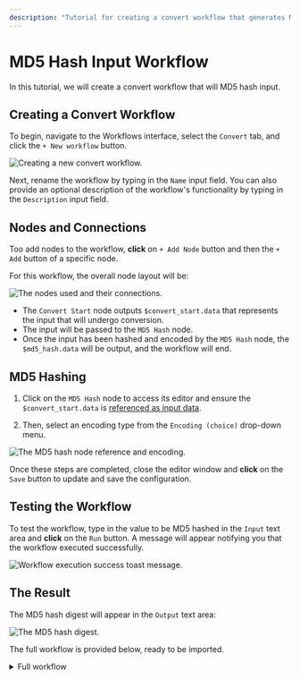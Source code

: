 ```yaml
---
description: "Tutorial for creating a convert workflow that generates MD5 hash digests from input data with various encoding options."
---
```


# MD5 Hash Input Workflow

In this tutorial, we will create a convert workflow that will MD5 hash input.

## Creating a Convert Workflow

To begin, navigate to the Workflows interface, select the `Convert` tab, and click the `+ New workflow` button.

<img alt="Creating a new convert workflow." src="/_images/new_convert_workflow.png" center>

Next, rename the workflow by typing in the `Name` input field. You can also provide an optional description of the workflow's functionality by typing in the `Description` input field.

## Nodes and Connections

Too add nodes to the workflow, **click** on `+ Add Node` button and then the `+ Add` button of a specific node.

For this workflow, the overall node layout will be:

<img alt="The nodes used and their connections." src="/_images/md5_hash_nodes.png" center>

- The `Convert Start` node outputs `$convert_start.data` that represents the input that will undergo conversion.
- The input will be passed to the `MD5 Hash` node.
- Once the input has been hashed and encoded by the `MD5 Hash` node, the `$md5_hash.data` will be output, and the workflow will end.

## MD5 Hashing

1. Click on the `MD5 Hash` node to access its editor and ensure the `$convert_start.data` is [referenced as input data](/guides/workflows_references.md).

2. Then, select an encoding type from the `Encoding (choice)` drop-down menu.

<img alt="The MD5 hash node reference and encoding." src="/_images/workflows_convert_reference_data_encoding.png" center>

Once these steps are completed, close the editor window and **click** on the `Save` button to update and save the configuration.

## Testing the Workflow

To test the workflow, type in the value to be MD5 hashed in the `Input` text area and **click** on the `Run` button. A message will appear notifying you that the workflow executed successfully.

<img alt="Workflow execution success toast message." src="/_images/workflows_toast_message_success.png" center/>

## The Result

The MD5 hash digest will appear in the `Output` text area:

<img alt="The MD5 hash digest." src="/_images/md5_hash_result.png" center/>

The full workflow is provided below, ready to be imported.

<details>
<summary>Full workflow</summary>

``` json
{
  "description": "Converts a value to an MD5 hash digest.",
  "edition": 2,
  "graph": {
    "edges": [
      {
        "source": {
          "exec_alias": "exec",
          "node_id": 0
        },
        "target": {
          "exec_alias": "exec",
          "node_id": 2
        }
      },
      {
        "source": {
          "exec_alias": "exec",
          "node_id": 2
        },
        "target": {
          "exec_alias": "exec",
          "node_id": 1
        }
      }
    ],
    "nodes": [
      {
        "alias": "convert_start",
        "definition_id": "caido/convert-start",
        "display": {
          "x": -210,
          "y": 90
        },
        "id": 0,
        "inputs": [],
        "name": "Convert Start",
        "version": "0.1.0"
      },
      {
        "alias": "convert_end",
        "definition_id": "caido/convert-end",
        "display": {
          "x": 200,
          "y": 90
        },
        "id": 1,
        "inputs": [
          {
            "alias": "data",
            "value": {
              "data": "$md5_hash.data",
              "kind": "ref"
            }
          }
        ],
        "name": "Convert End",
        "version": "0.1.0"
      },
      {
        "alias": "md5_hash",
        "definition_id": "caido/md5-hash",
        "display": {
          "x": 0,
          "y": 90
        },
        "id": 2,
        "inputs": [
          {
            "alias": "data",
            "value": {
              "data": "$convert_start.data",
              "kind": "ref"
            }
          },
          {
            "alias": "encoding",
            "value": {
              "data": "HEX",
              "kind": "string"
            }
          }
        ],
        "name": "MD5 Hash",
        "version": "0.1.0"
      }
    ]
  },
  "id": "1b185861-258c-48a6-8450-a73d0eae9ad5",
  "kind": "convert",
  "name": "MD5 Hash"
}
```

</details>

